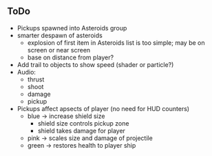 ## ToDo

 - Pickups spawned into Asteroids group
 - smarter despawn of asteroids
   - explosion of first item in Asteroids list is too simple; may be on screen or near screen
   - base on distance from player?
 - Add trail to objects to show speed (shader or particle?)
 - Audio:
   - thrust
   - shoot
   - damage
   - pickup
 - Pickups affect apsects of player (no need for HUD counters)
   - blue -> increase shield size
	 - shield size controls pickup zone
	 - shield takes damage for player
   - pink -> scales size and damage of projectile
   - green -> restores health to player ship

